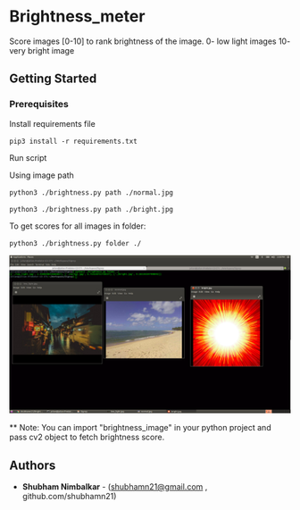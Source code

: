 # Brightness_meter

Score images [0-10] to rank brightness of the image.
0- low light images
10- very bright image


## Getting Started

### Prerequisites

Install requirements file

```
pip3 install -r requirements.txt
```

Run script

Using image path

```
python3 ./brightness.py path ./normal.jpg
```

```
python3 ./brightness.py path ./bright.jpg
```

To get scores for all images in folder: 

```
python3 ./brightness.py folder ./
```

![ScreenShot](https://github.com/shubhamn21/Brightness_meter/blob/master/Screenshot.png)


** Note: You can import "brightness_image" in your python project and pass cv2 object to fetch brightness score.

## Authors

* **Shubham Nimbalkar** - (shubhamn21@gmail.com , github.com/shubhamn21)


